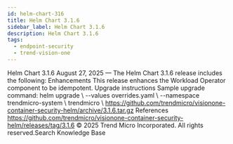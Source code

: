 ```yaml
---
id: helm-chart-316
title: Helm Chart 3.1.6
sidebar_label: Helm Chart 3.1.6
description: Helm Chart 3.1.6
tags:
  - endpoint-security
  - trend-vision-one
---
```


 Helm Chart 3.1.6 August 27, 2025 — The Helm Chart 3.1.6 release includes the following: Enhancements This release enhances the Workload Operator component to be idempotent. Upgrade instructions Sample upgrade command: helm upgrade \ --values overrides.yaml \ --namespace trendmicro-system \ trendmicro \ https://github.com/trendmicro/visionone-container-security-helm/archive/3.1.6.tar.gz References https://github.com/trendmicro/visionone-container-security-helm/releases/tag/3.1.6 © 2025 Trend Micro Incorporated. All rights reserved.Search Knowledge Base